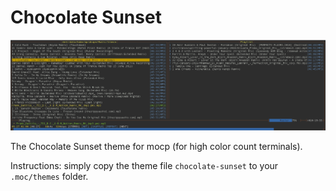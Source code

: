 # Chocolate Sunset

![Screenshot](screen.png)

The Chocolate Sunset theme for mocp (for high color count terminals).

Instructions: simply copy the theme file `chocolate-sunset` to your `.moc/themes` folder.
